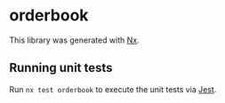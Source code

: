 # orderbook

This library was generated with [Nx](https://nx.dev).

## Running unit tests

Run `nx test orderbook` to execute the unit tests via [Jest](https://jestjs.io).
